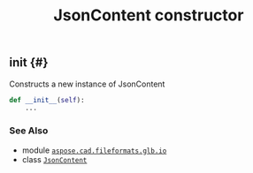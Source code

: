 ﻿---
title: JsonContent constructor
second_title: Aspose.CAD for Python via .NET API References
description: 
type: docs
weight: 10
url: /python-net/aspose.cad.fileformats.glb.io/jsoncontent/__init__/
is_root: false
---

## __init__ {#}

Constructs a new instance of JsonContent



```python
def __init__(self):
    ...
```





### See Also
* module [`aspose.cad.fileformats.glb.io`](../../)
* class [`JsonContent`](/cad/python-net/aspose.cad.fileformats.glb.io/jsoncontent)
